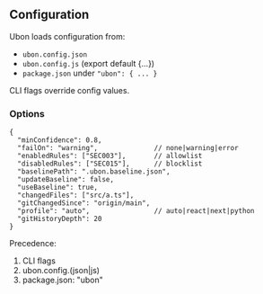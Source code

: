 ## Configuration

Ubon loads configuration from:
- `ubon.config.json`
- `ubon.config.js` (export default {...})
- `package.json` under `"ubon": { ... }`

CLI flags override config values.

### Options

```
{
  "minConfidence": 0.8,
  "failOn": "warning",              // none|warning|error
  "enabledRules": ["SEC003"],       // allowlist
  "disabledRules": ["SEC015"],      // blocklist
  "baselinePath": ".ubon.baseline.json",
  "updateBaseline": false,
  "useBaseline": true,
  "changedFiles": ["src/a.ts"],
  "gitChangedSince": "origin/main",
  "profile": "auto",                // auto|react|next|python
  "gitHistoryDepth": 20
}
```

Precedence:
1) CLI flags
2) ubon.config.(json|js)
3) package.json: "ubon"


